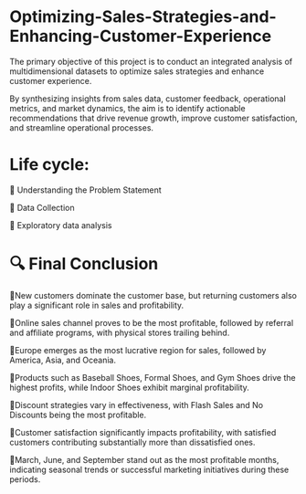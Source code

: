 # Optimizing-Sales-Strategies-and-Enhancing-Customer-Experience
The primary objective of this project is to conduct an integrated analysis of multidimensional datasets to optimize sales strategies and enhance customer experience.

By synthesizing insights from sales data, customer feedback, operational metrics, and market dynamics, the aim is to identify actionable recommendations that drive revenue growth, improve customer satisfaction, and streamline operational processes.

# Life cycle:
🔸 Understanding the Problem Statement 

🔸 Data Collection

🔸 Exploratory data analysis

# 🔍 Final Conclusion
🔸New customers dominate the customer base, but returning customers also play a significant role in sales and profitability.

🔸Online sales channel proves to be the most profitable, followed by referral and affiliate programs, with physical stores trailing behind.

🔸Europe emerges as the most lucrative region for sales, followed by America, Asia, and Oceania.

🔸Products such as Baseball Shoes, Formal Shoes, and Gym Shoes drive the highest profits, while Indoor Shoes exhibit marginal profitability.

🔸Discount strategies vary in effectiveness, with Flash Sales and No Discounts being the most profitable.

🔸Customer satisfaction significantly impacts profitability, with satisfied customers contributing substantially more than dissatisfied ones.

🔸March, June, and September stand out as the most profitable months, indicating seasonal trends or successful marketing initiatives during these periods.
